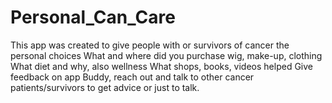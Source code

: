 # Personal_Can_Care
This app was created to give people with or survivors of cancer the personal choices
What and where did you purchase wig, make-up, clothing
What diet and why, also wellness
What shops, books, videos helped
Give feedback on app
Buddy, reach out and talk to other cancer patients/survivors to get advice or just to talk.
